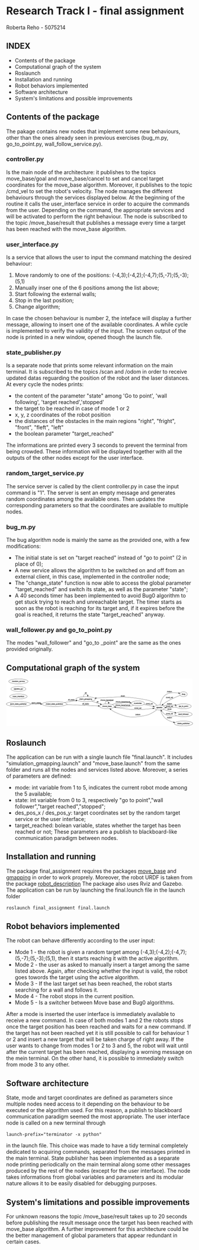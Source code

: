 # Research Track I - final assignment
Roberta Reho - 5075214

INDEX
---------------------
 * Contents of the package
 * Computational graph of the system
 * Roslaunch
 * Installation and running
 * Robot behaviors implemented
 * Software architecture 
 * System's limitations and possible improvements


## Contents of the package
The pakage contains new nodes that implement some new behaviours, other than the ones already seen in previous exercises (bug_m.py, go_to_point.py, wall_follow_service.py).

### controller.py
Is the main node of the architecture: it publishes to the topics move_base/goal and move_base/cancel to set and cancel target coordinates for the move_base algorithm. Moreover, it publishes to the topic /cmd_vel to set the robot's velocity.
The node manages the different behaviours through the services displayed below. 
At the beginning of the routine it calls the user_interface service in order to acquire the commands from the user. Depending on the command, the appropriate services and will be activated to perform the right behaviour.
The node is subscribed to the topic /move_base/result that publishes a message every time a target has been reached with the move_base algorithm.

### user_interface.py
Is a service that allows the user to input the command matching the desired behaviour:
1. Move randomly to one of the positions: (-4,3);(-4,2);(-4,7);(5,-7);(5,-3);(5,1) 
2. Manually inser one of the 6 positions among the list above;
3. Start following the external walls;
4. Stop in the last position;
5. Change algorithm;

In case the chosen behaviour is number 2, the inteface will display a further message, allowing to insert one of the available coordinates. A while cycle is implemented to verify the validity of the input.
The screen output of the node is printed in a new window, opened though the launch file.

### state_publisher.py
Is a separate node that prints some relevant information on the main terminal.
It is subscribed to the topics /scan and /odom in order to receive updated datas reguarding the position of the robot and the laser distances.
At every cycle the nodes prints:
* the content of the parameter "state" among 'Go to point', 'wall following', 'target reached','stopped'
* the target to be reached in case of mode 1 or 2
* x, y, z coordinates of the robot position
* the distances of the obstacles in the main regions "right", "fright", "front", "fleft", "left"
* the boolean parameter "target_reached"

The informations are printed every 3 seconds to prevent the terminal from being crowded.
These information will be displayed together with all the outputs of the other nodes except for the user interface.

### random_target_service.py
The service server is called by the client controller.py in case the input command is "1".
The server is sent an empty message and generates random coordinates among the available ones. Then updates the corresponding parameters so that the coordinates are available to multiple nodes.

### bug_m.py
The bug algorithm node is mainly the same as the provided one, with a few modifications:
* The initial state is set on "target reached" instead of "go to point" (2 in place of 0);
* A new service allows the algorithm to be switched on and off from an external client, in this case, implemented in the controller node;
* The "change_state" function is now able to access the global parameter "target_reached" and switch its state, as well as the parameter "state";
* A 40 seconds timer has been implemented to avoid Bug0 algorithm to get stuck trying to reach and unreachable target. The timer starts as soon as the robot is reaching for its target and, if it expires before the goal is reached, it returns the state "target_reached" anyway.

### wall_follower.py and go_to_point.py
The modes "wall_follower" and "go_to _point" are the same as the ones provided originally.


## Computational graph of the system
![alt text](https://github.com/RobReho/RT_assignment2/blob/main/rosgraph.png)

## Roslaunch 
The application can be run with a single launch file "final.launch". It includes "simulation_gmapping.launch" and "move_base.launch" from the same folder and runs all the nodes and services listed above.
Moreover, a series of parameters are defined:
* mode: int variable from 1 to 5, indicates the current robot mode among the 5 available;
* state: int variable from 0 to 3, respectively "go to point","wall follower","target reached","stopped";
* des_pos_x / des_pos_y: target coordinates set by the random target service or the user interface;
* target_reached: bolean variable, states whether the target has been reached or not;
These parameters are a publish to blackboard-like communication paradigm between nodes.

## Installation and running
The package final_assignment requires the packages [move_base](http://wiki.ros.org/move_base) and [gmapping](http://wiki.ros.org/gmapping) in order to work proprely.
Moreover, the robot URDF is taken from the package [robot_description](https://github.com/CarmineD8/robot_description)
The package also uses Rviz and Gazebo.
The application can be run by launching the final.lounch file in the launch folder

```sh
roslaunch final_assignment final.launch
```


## Robot behaviors implemented
The robot can behave differently according to the user input:
* Mode 1 - the robot is given a random target among (-4,3);(-4,2);(-4,7);(5,-7);(5,-3);(5,1), then it starts reaching it with the active algorithm.
* Mode 2 - the user as asked to manually insert a target among the same listed above. Again, after checking whether the input is valid, the robot goes towords the target using the active algorithm.
* Mode 3 - If the last target set has been reached, the robot starts searching for a wall and follows it.
* Mode 4 - The robot stops in the current position.
* Mode 5 - Is a switcher between Move base and Bug0 algorithms.

After a mode is inserted the user interface is immediately available to receive a new command.
In case of both modes 1 and 2 the robots stops once the target position has been reached and waits for a new command. If the target has not been reached yet it is still possible to call for behaviour 1 or 2 and insert a new target that will be taken charge of right away.
If the user wants to change from modes 1 or 2 to 3 and 5, the robot will wait until after the current target has been reached, displaying a worning message on the mein terminal. On the other hand, it is possible to immediately switch from mode 3 to any other. 

## Software architecture 
State, mode and target coordinates are defined as parameters since multiple nodes need access to it depending on the behaviour to be executed or the algorithm used. For this reason, a publish to blackboard communication paradigm seemed the most appropriate.
The user interface node is called on a new terminal through

```
launch-prefix="terminator -x python"
```
in the launch file. This choice was made to have a tidy terminal completely dedicated to acquiring commands, separated from the messages printed in the main terminal.
State publisher has been implemented as a separate node printing periodically on the main terminal along some other messages produced by the rest of the nodes (except for the user interface). The node takes informations from global variables and parameters and its modular nature allows it to be easily disabled for debugging purposes.

## System's limitations and possible improvements
For unknown reasons the topic /move_base/result takes up to 20 seconds before publishing the result message once the target has been reached with move_base algorithm.
A further improvement for this architecture could be the better management of global parameters that appear redundant in certain cases.






